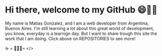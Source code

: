# Hi there, welcome to my GitHub 😄👋🏼
My name is Matias Gonzalez, and I am a web developer from Argentina, Buenos Aires. I'm still learning a lot about this great world of development, you know, everyday 
is a learnign day. But I want to share trough this site the work that I am doing.
Click above on REPOSITORIES to see more!

☕️ + 👨🏽‍💻= </>

